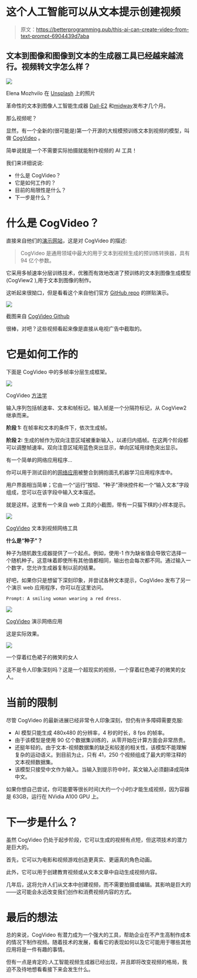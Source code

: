 # 这个人工智能可以从文本提示创建视频

> 原文：<https://betterprogramming.pub/this-ai-can-create-video-from-text-prompt-6904439d7aba>

## 文本到图像和图像到文本的生成器工具已经越来越流行。视频转文字怎么样？

![](img/b755c7ef7e8c2a5a38910bc04c3f7da5.png)

Elena Mozhvilo 在 [Unsplash](https://unsplash.com?utm_source=medium&utm_medium=referral) 上的照片

革命性的文本到图像人工智能生成器 [Dall-E2](https://openai.com/dall-e-2/) 和[midway](https://www.midjourney.com/app/)发布才几个月。

那么视频呢？

显然，有一个全新的(很可能是)第一个开源的大规模预训练文本到视频的模型，叫做 [CogVideo](https://github.com/THUDM/CogVideo) 。

简单说就是一个不需要实际拍摄就能制作视频的 AI 工具！

我们来详细说说:

*   什么是 CogVideo？
*   它是如何工作的？
*   目前的局限性是什么？
*   下一步是什么？

# 什么是 CogVideo？

直接来自他们的[演示网站](https://models.aminer.cn/cogvideo/)，这是对 CogVideo 的描述:

> CogVideo 是通用领域中最大的用于文本到视频生成的预训练转换器，具有 94 亿个参数。

它采用多帧速率分层训练技术，优雅而有效地改进了预训练的文本到图像生成模型(CogView2 ),用于文本到图像的制作。

这听起来很拗口，但是看看这个来自他们官方 [GitHub repo](https://github.com/THUDM/CogVideo) 的拼贴演示。

![](img/0f4a1ff88e337ca649ff943847966c07.png)

截图来自 [CogVideo Github](https://github.com/THUDM/CogVideo)

很棒，对吧？这些视频看起来像是直接从电视广告中截取的。

# 它是如何工作的

下面是 CogVideo 中的多帧率分层生成框架。

![](img/f7b633ea65817a10bd32b7437c06ca85.png)

CogVideo [方法学](https://deepai.org/publication/cogvideo-large-scale-pretraining-for-text-to-video-generation-via-transformers)

输入序列包括帧速率、文本和帧标记。输入帧是一个分隔符标记，从 CogView2 继承而来。

**阶段 1:** 在帧率和文本的条件下，依次生成帧。

**阶段 2:** 生成的帧作为双向注意区域被重新输入，以递归内插帧。在这两个阶段都可以调整帧速率。双向注意区域用蓝色突出显示，单向区域用绿色突出显示。

有一个简单的网络应用程序…

你可以用于测试目的的[网络应用](https://huggingface.co/spaces/THUDM/CogVideo)被整合到拥抱面孔机器学习应用程序库中。

用户界面相当简单；它由一个“运行”按钮、“种子”滑块控件和一个“输入文本”字段组成，您可以在该字段中输入文本描述。

就是这样。这里有一个来自 web 工具的小截图，带有一只猫下棋的小样本提示。

![](img/e6f1ec3abfab6df38c47d44742695786.png)

[CogVideo](https://github.com/THUDM/CogVideo) 文本到视频网络工具

**什么是“种子”？**

种子为随机数生成器提供了一个起点。例如，使用-1 作为缺省值会导致它选择一个随机种子。这意味着即使所有其他值都相同，输出也会每次都不同。通过输入一个数字，您允许生成器复制以前的结果。

好吧，如果你只是想留下深刻印象，并尝试各种文本提示，CogVideo 发布了另一个演示 web 应用程序，你可以在这里访问。

```
Prompt: A smiling woman wearing a red dress.
```

![](img/412cff1dc6e15d0bf1022044681cc8fa.png)

[CogVideo](https://github.com/THUDM/CogVideo) 演示网络应用

这是实际效果。

![](img/f9746db3a5f5132399d5d7c0faee66bf.png)

一个穿着红色裙子的微笑的女人

这不是令人印象深刻吗？这是一个超现实的视频，一个穿着红色裙子的微笑的女人。

# 当前的限制

尽管 CogVideo 的最新进展已经非常令人印象深刻，但仍有许多障碍需要克服:

*   AI 模型只能生成 480x480 的分辨率，4 秒的时长，8 fps 的帧率。
*   由于该模型是使用 90 亿个数据集训练的，从零开始在计算方面会非常昂贵。
*   还挺年轻的。由于文本-视频数据集的缺乏和较差的相关性，该模型不能理解复杂的运动语义。到目前为止，只有 41，250 个视频组成了最大的带注释的文本视频数据集。
*   该模型只接受中文作为输入。当输入到提示符中时，英文输入必须翻译成简体中文。

如果你想自己尝试，你可能要等很长时间(大约一个小时)才能生成视频，因为容器是 63GB，运行在 NVidia A100 GPU 上。

# 下一步是什么？

虽然 CogVideo 仍处于起步阶段，它可以生成的视频有点短，但这项技术的潜力是巨大的。

首先，它可以为电影和视频游戏创造更真实、更逼真的角色动画。

此外，它可以用于创建教育视频或从文本文章中自动生成视频内容。

几年后，这将允许人们从文本中创建视频，而不需要拍摄或编辑。其影响是巨大的——这可能会永远改变我们创作和消费视频内容的方式。

# 最后的想法

总的来说，CogVideo 有潜力成为一个强大的工具，帮助企业在不产生高制作成本的情况下制作视频。随着技术的发展，看看它的表现如何以及它可能用于哪些其他应用将是一件有趣的事情。

但有一点是肯定的:人工智能视频生成器已经出现，并且即将改变视频的格局，我迫不及待地想看看接下来会发生什么。